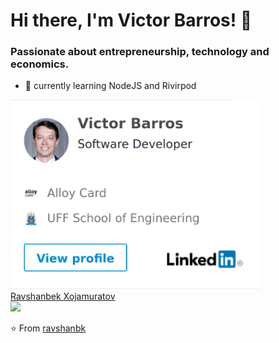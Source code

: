 # Hi there, I'm Victor Barros! 👋

<h3>Passionate about entrepreneurship, technology and economics.</h3>

- 🌱 currently learning NodeJS and Rivirpod

<a href="https://www.https://www.linkedin.com/in/ravshanbek-xojamuratov-80aa26218">
  <img width="400px" src="https://raw.githubusercontent.com/victorabarros/victorabarros/master/assets/linkedin_profile.png" />
</a>
<div class="badge-base LI-profile-badge" data-locale="en_US" data-size="large" data-theme="light" data-type="HORIZONTAL" data-vanity="ravshanbek-xojamuratov-80aa26218" data-version="v1"><a class="badge-base__link LI-simple-link" href="https://www.linkedin.com/in/ravshanbek-xojamuratov-80aa26218?trk=profile-badge">Ravshanbek Xojamuratov
  <script src="https://platform.linkedin.com/badges/js/profile.js" async defer type="text/javascript"></script>  
  </a></div>
            


<a href="https://github.com/ravshanbk?tab=repositories">
  <img width="500px" src="https://github-readme-stats.anuraghazra1.vercel.app/api/top-langs/?username=ravshanbk&count_private=true&layout=compact&hide=makefile,shell&hide_title=true&hide_border=true" />
</a>

⭐️ From [ravshanbk](https://github.com/ravshanbk/ravshanbk)
